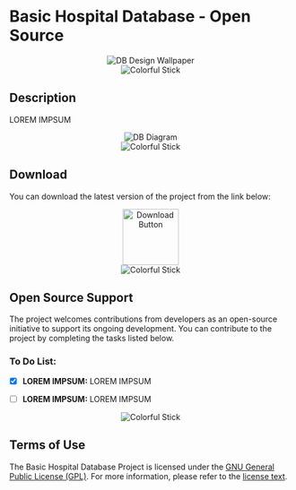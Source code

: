 # Basic Hospital Database - Open Source

<!-- KAPAK FOTOĞRAFI -->
<div style="text-align:center;">
    <img src="https://raw.githubusercontent.com/beydah/HospitalDB-OpenSRC/main/ASSETS/DB_Design.png" alt="DB Design Wallpaper">
</div>
<div style="text-align:center;">
    <img src="https://i.imgur.com/waxVImv.png" alt="Colorful Stick">
</div>

## Description

LOREM IMPSUM

<!-- DATABASE DIAGRAM -->
<div style="text-align:center;">
    <img src="İLİŞKİSEL DB DİYAGRAMI BURAYA GELECEK" alt="DB Diagram">
</div>
<div style="text-align:center;">
    <img src="https://i.imgur.com/waxVImv.png" alt="Colorful Stick">
</div>

## Download

You can download the latest version of the project from the link below:

<div style="text-align:center;">
    <a href=".bak LINKI BURAYA GELECEK">
        <img src="https://raw.githubusercontent.com/beydah/Assets-Repository/6124749180f95990813b306a33f9cd5fa8a32397/images/downloadButton.svg" alt="Download Button" height="100">
    </a>
</div>
<div style="text-align:center;">
    <img src="https://i.imgur.com/waxVImv.png" alt="Colorful Stick">
</div>

## Open Source Support

The project welcomes contributions from developers as an open-source initiative to support its ongoing development. You can contribute to the project by completing the tasks listed below.

### To Do List:

- [x] **LOREM IMPSUM:**
      LOREM IMPSUM
      
- [ ] **LOREM IMPSUM:**
      LOREM IMPSUM

<div style="text-align:center;">
    <img src="https://i.imgur.com/waxVImv.png" alt="Colorful Stick">
</div>

## Terms of Use

The Basic Hospital Database Project is licensed under the [GNU General Public License (GPL)](https://github.com/beydah/HospitalDB-OpenSRC/blob/main/LICENSE). For more information, please refer to the [license text](https://github.com/beydah/HospitalDB-OpenSRC/blob/main/LICENSE).
